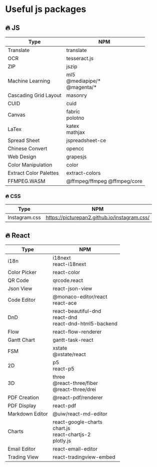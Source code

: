 # Useful js packages

## 🔥 JS

| Type                   | NPM                                 |
| ---------------------- | ----------------------------------- |
| Translate              | translate                           |
| OCR                    | tesseract.js                        |
| ZIP                    | jszip                               |
| Machine Learning       | ml5<br>@mediapipe/\*<br>@magenta/\* |
| Cascading Grid Layout  | masonry                             |
| CUID                   | cuid                                |
| Canvas                 | fabric<br>polotno                   |
| LaTex                  | katex<br>mathjax                    |
| Spread Sheet           | jspreadsheet-ce                     |
| Chinese Convert        | opencc                              |
| Web Design             | grapesjs                            |
| Color Manipulation     | color                               |
| Extract Color Palettes | extract-colors                      |
| FFMPEG.WASM            | @ffmpeg/ffmpeg @ffmpeg/core         |

### 🔥 CSS

| Type          | NPM                                          |
| ------------- | -------------------------------------------- |
| Instagram.css | https://picturepan2.github.io/instagram.css/ |

## 🔥 React

| Type            | NPM                                                             |
| --------------- | --------------------------------------------------------------- |
| i18n            | i18next<br>react-i18next                                        |
| Color Picker    | react-color                                                     |
| QR Code         | qrcode.react                                                    |
| Json View       | react-json-view                                                 |
| Code Editor     | @monaco-editor/react<br>react-ace                               |
| DnD             | react-beautiful-dnd<br>react-dnd<br>react-dnd-html5-backend     |
| Flow            | react-flow-renderer                                             |
| Gantt Chart     | gantt-task-react                                                |
| FSM             | xstate<br>@xstate/react                                         |
| 2D              | p5<br>react-p5                                                  |
| 3D              | three<br>@react-three/fiber<br>@react-three/drei                |
| PDF Creation    | @react-pdf/renderer                                             |
| PDF Display     | react-pdf                                                       |
| Markdown Editor | @uiw/react-md-editor                                            |
| Charts          | react-google-charts<br>chart.js<br>react-chartjs-2<br>plotly.js |
| Email Editor    | react-email-editor                                              |
| Trading View    | react-tradingview-embed                                         |

